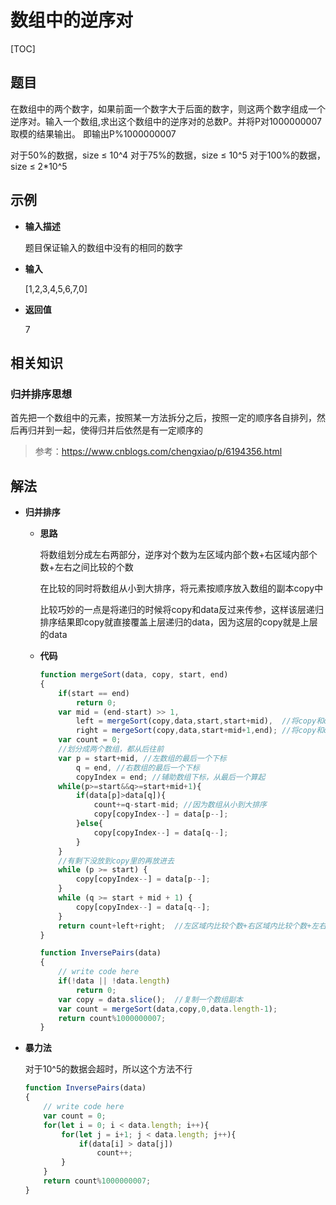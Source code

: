 # 数组中的逆序对

[TOC]

## 题目

在数组中的两个数字，如果前面一个数字大于后面的数字，则这两个数字组成一个逆序对。输入一个数组,求出这个数组中的逆序对的总数P。并将P对1000000007取模的结果输出。 即输出P%1000000007


对于50%的数据，size ≤ 10^4
对于75%的数据，size ≤ 10^5
对于100%的数据，size ≤ 2\*10^5



## 示例

- **输入描述**

  题目保证输入的数组中没有的相同的数字

- **输入**

  [1,2,3,4,5,6,7,0]

- **返回值**

  7



## 相关知识

### 归并排序思想

首先把一个数组中的元素，按照某一方法拆分之后，按照一定的顺序各自排列，然后再归并到一起，使得归并后依然是有一定顺序的

> 参考：https://www.cnblogs.com/chengxiao/p/6194356.html



## 解法


- **归并排序**

  - **思路**

    将数组划分成左右两部分，逆序对个数为左区域内部个数+右区域内部个数+左右之间比较的个数

    在比较的同时将数组从小到大排序，将元素按顺序放入数组的副本copy中

    比较巧妙的一点是将递归的时候将copy和data反过来传参，这样该层递归排序结果即copy就直接覆盖上层递归的data，因为这层的copy就是上层的data

  - **代码**

    ```javascript
    function mergeSort(data, copy, start, end)
    {
        if(start == end)
            return 0;
        var mid = (end-start) >> 1,
            left = mergeSort(copy,data,start,start+mid),  //将copy和data反过来传参数
            right = mergeSort(copy,data,start+mid+1,end); //将copy和data反过来传参数
        var count = 0;
        //划分成两个数组，都从后往前
        var p = start+mid, //左数组的最后一个下标
            q = end, //右数组的最后一个下标
            copyIndex = end; //辅助数组下标，从最后一个算起
        while(p>=start&&q>=start+mid+1){
            if(data[p]>data[q]){
                count+=q-start-mid; //因为数组从小到大排序
                copy[copyIndex--] = data[p--];
            }else{
                copy[copyIndex--] = data[q--];
            }
        }
        //有剩下没放到copy里的再放进去
        while (p >= start) {
            copy[copyIndex--] = data[p--];
        }
        while (q >= start + mid + 1) {
            copy[copyIndex--] = data[q--];
        }
        return count+left+right;  //左区域内比较个数+右区域内比较个数+左右区域之间比较个数
    }
    
    function InversePairs(data)
    {
        // write code here
        if(!data || !data.length)
            return 0;
        var copy = data.slice();  //复制一个数组副本
        var count = mergeSort(data,copy,0,data.length-1);
        return count%1000000007;
    }
    ```
- **暴力法**

  对于10^5的数据会超时，所以这个方法不行

  ```javascript
  function InversePairs(data)
  {
      // write code here
      var count = 0;
      for(let i = 0; i < data.length; i++){
          for(let j = i+1; j < data.length; j++){
              if(data[i] > data[j])
                  count++;
          }
      }
      return count%1000000007;
  }
  ```
  